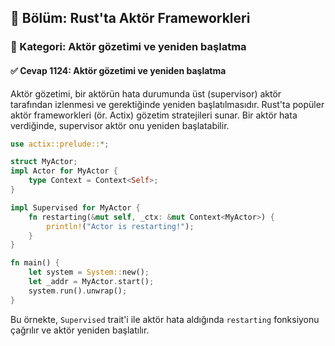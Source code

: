 ## 📘 Bölüm: Rust'ta Aktör Frameworkleri
### 🔹 Kategori: Aktör gözetimi ve yeniden başlatma
#### ✅ Cevap 1124: Aktör gözetimi ve yeniden başlatma

Aktör gözetimi, bir aktörün hata durumunda üst (supervisor) aktör tarafından izlenmesi ve gerektiğinde yeniden başlatılmasıdır. Rust'ta popüler aktör frameworkleri (ör. Actix) gözetim stratejileri sunar. Bir aktör hata verdiğinde, supervisor aktör onu yeniden başlatabilir.

```rust
use actix::prelude::*;

struct MyActor;
impl Actor for MyActor {
    type Context = Context<Self>;
}

impl Supervised for MyActor {
    fn restarting(&mut self, _ctx: &mut Context<MyActor>) {
        println!("Actor is restarting!");
    }
}

fn main() {
    let system = System::new();
    let _addr = MyActor.start();
    system.run().unwrap();
}
```
Bu örnekte, `Supervised` trait'i ile aktör hata aldığında `restarting` fonksiyonu çağrılır ve aktör yeniden başlatılır.
